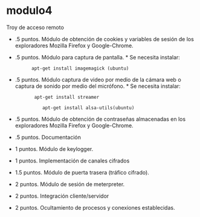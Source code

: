 # modulo4
Troy de acceso remoto
- .5 puntos. Módulo de obtención de cookies y variables de sesión de los exploradores Mozilla
Firefox y Google-Chrome.

- .5 puntos. Módulo para captura de pantalla.
       * Se necesita instalar:
                
            apt-get install imagemagick (ubuntu)


- .5 puntos. Módulo captura de video por medio de la cámara web o captura de sonido por
medio del micrófono.
       * Se necesita instalar:
            
             apt-get install streamer

                apt-get install alsa-utils(ubuntu)


- .5 puntos. Módulo de obtención de contraseñas almacenadas en los exploradores Mozilla
Firefox y Google-Chrome.

- .5 puntos. Documentación

- 1 puntos. Módulo de keylogger.

- 1 puntos. Implementación de canales cifrados

- 1.5 puntos. Módulo de puerta trasera (tráfico cifrado).

- 2 puntos. Módulo de sesión de meterpreter.

- 2 puntos. Integración cliente/servidor

- 2 puntos. Ocultamiento de procesos y conexiones establecidas.
